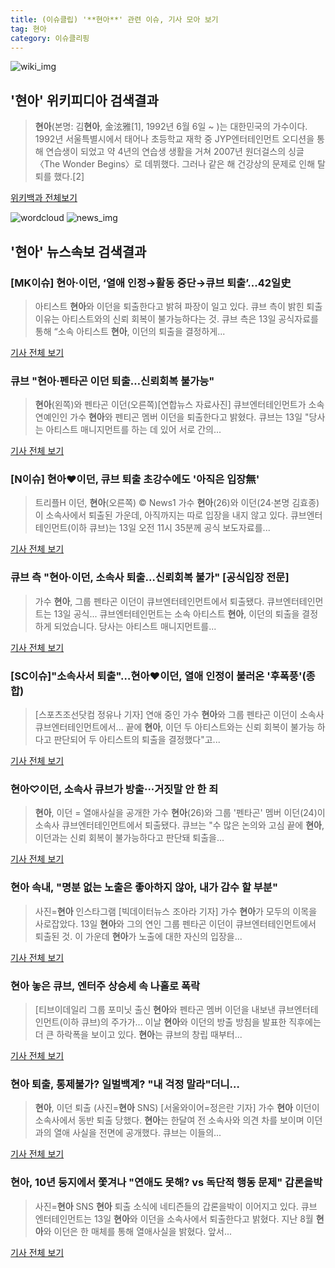```yaml
---
title: (이슈클립) '**현아**' 관련 이슈, 기사 모아 보기
tag: 현아
category: 이슈클리핑
---
```

![wiki_img](https://user-images.githubusercontent.com/42597476/44503234-41136a80-a6d0-11e8-9071-6fc6418eafe4.png)
## **'**현아**'** 위키피디아 검색결과
>**현아**(본명: 김**현아**, 金泫雅[1], 1992년 6월 6일 ~ )는 대한민국의 가수이다. 1992년 서울특별시에서 태어나 초등학교 재학 중 JYP엔터테인먼트 오디션을 통해 연습생이 되었고 약 4년의 연습생 생활을 거쳐 2007년 원더걸스의 싱글 〈The Wonder Begins〉로 데뷔했다. 그러나 같은 해 건강상의 문제로 인해 탈퇴를 했다.[2]

<a href="https://ko.wikipedia.org/wiki/현아" target="_blank">위키백과 전체보기</a>

![wordcloud](https://s3.ap-northeast-2.amazonaws.com/lyrics101-wordcloud/2018-09-13-1536817086.png)
![news_img](https://user-images.githubusercontent.com/42597476/44507050-1206f400-a6e4-11e8-8d98-7ffbfebb353f.png)
## **'**현아**'** 뉴스속보 검색결과
### [MK이슈] **현아**·이던, ‘열애 인정→활동 중단→큐브 퇴출’...42일史

>아티스트 **현아**와 이던을 퇴출한다고 밝혀 파장이 일고 있다. 큐브 측이 밝힌 퇴출 이유는 아티스트와의 신뢰 회복이 불가능하다는 것. 큐브 측은 13일 공식자료를 통해 “소속 아티스트 **현아**, 이던의 퇴출을 결정하게...

<a href="http://star.mk.co.kr/new/view.php?mc=ST&year=2018&no=578156" target="_blank">기사 전체 보기</a>

### 큐브 "**현아**·펜타곤 이던 퇴출…신뢰회복 불가능"

>**현아**(왼쪽)와 펜타곤 이던(오른쪽)[연합뉴스 자료사진] 큐브엔터테인먼트가 소속 연예인인 가수 **현아**와 펜티곤 멤버 이던을 퇴출한다고 밝혔다. 큐브는 13일 "당사는 아티스트 매니지먼트를 하는 데 있어 서로 간의...

<a href="http://app.yonhapnews.co.kr/YNA/Basic/SNS/r.aspx?c=AKR20180913087700005&did=1195m" target="_blank">기사 전체 보기</a>

### [N이슈] **현아**♥이던, 큐브 퇴출 초강수에도 '아직은 입장無'

>트리플H 이던, **현아**(오른쪽) © News1 가수 **현아**(26)와 이던(24·본명 김효종)이 소속사에서 퇴출된 가운데, 아직까지는 따로 입장을 내지 않고 있다. 큐브엔터테인먼트(이하 큐브)는 13일 오전 11시 35분께 공식 보도자료를...

<a href="http://news1.kr/articles/?3425754" target="_blank">기사 전체 보기</a>

### 큐브 측 "**현아**·이던, 소속사 퇴출…신뢰회복 불가" [공식입장 전문]

>가수 **현아**, 그룹 펜타곤 이던이 큐브엔터테인먼트에서 퇴출됐다.   큐브엔터테인먼트는 13일 공식... 큐브엔터테인먼트는 소속 아티스트 **현아**, 이던의 퇴출을 결정하게 되었습니다. 당사는 아티스트 매니지먼트를...

<a href="http://www.osen.co.kr/article/G1110988332" target="_blank">기사 전체 보기</a>

### [SC이슈]"소속사서 퇴출"…**현아**♥이던, 열애 인정이 불러온 '후폭풍'(종합)

>[스포츠조선닷컴 정유나 기자] 연애 중인 가수 **현아**와 그룹 펜타곤 이던이 소속사 큐브엔터테인먼트에서... 끝에 **현아**, 이던 두 아티스트와는 신뢰 회복이 불가능 하다고 판단되어 두 아티스트의 퇴출을 결정했다"고...

<a href="http://sports.chosun.com/news/ntype.htm?id=201809140100115510008969&servicedate=20180913" target="_blank">기사 전체 보기</a>

### **현아**♡이던, 소속사 큐브가 방출···거짓말 안 한 죄

>**현아**, 이던 = 열애사실을 공개한 가수 **현아**(26)와 그룹 '펜타곤' 멤버 이던(24)이 소속사 큐브엔터테인먼트에서 퇴출됐다. 큐브는 "수 많은 논의와 고심 끝에 **현아**, 이던과는 신뢰 회복이 불가능하다고 판단돼 퇴출을...

<a href="http://www.newsis.com/view/?id=NISX20180913_0000417888&cID=10601&pID=10600" target="_blank">기사 전체 보기</a>

### **현아** 속내, "명분 없는 노출은 좋아하지 않아, 내가 감수 할 부분"

>사진=**현아** 인스타그램 [빅데이터뉴스 조아라 기자] 가수 **현아**가 모두의 이목을 사로잡았다. 13일 **현아**와 그의 연인 그룹 펜타곤 이던이 큐브엔터테인먼트에서 퇴출된 것. 이 가운데 **현아**가 노출에 대한 자신의 입장을...

<a href="http://www.thebigdata.co.kr/view.php?ud=201809131333364936c2f6b121bc_23" target="_blank">기사 전체 보기</a>

### **현아** 놓은 큐브, 엔터주 상승세 속 나홀로 폭락

>[티브이데일리 그룹 포미닛 출신 **현아**와 펜타곤 멤버 이던을 내보낸 큐브엔터테인먼트(이하 큐브)의 주가가... 이날 **현아**와 이던의 방출 방침을 발표한 직후에는 더 큰 하락폭을 보이고 있다. **현아**는 큐브의 창립 때부터...

<a href="http://tvdaily.asiae.co.kr/read.php3?aid=15368125051394775010" target="_blank">기사 전체 보기</a>

### **현아** 퇴출, 통제불가? 일벌백계? "내 걱정 말라"더니…

>**현아**, 이던 퇴출 (사진=**현아** SNS) [서울와이어=정은란 기자] 가수 **현아** 이던이 소속사에서 동반 퇴출 당했다. **현아**는 한달여 전 소속사와 의견 차를 보이며 이던과의 열애 사실을 전면에 공개했다. 큐브는 이들의...

<a href="http://www.seoulwire.com/news/articleView.html?idxno=26336" target="_blank">기사 전체 보기</a>

### **현아**, 10년 둥지에서 쫓겨나 "연애도 못해? vs 독단적 행동 문제" 갑론을박

>사진=**현아** SNS **현아** 퇴출 소식에 네티즌들의 갑론을박이 이어지고 있다. 큐브 엔터테인먼트는 13일 **현아**와 이던을 소속사에서 퇴출한다고 밝혔다. 지난 8월 **현아**와 이던은 한 매체를 통해 열애사실을 밝혔다. 앞서...

<a href="http://www.gukjenews.com/news/articleView.html?idxno=991250" target="_blank">기사 전체 보기</a>


